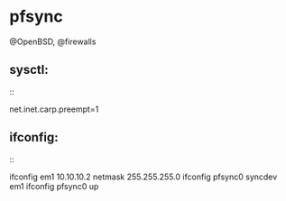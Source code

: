 # pfsync
@OpenBSD, @firewalls

sysctl:
-------

::

 net.inet.carp.preempt=1

ifconfig:
---------

::

 ifconfig em1 10.10.10.2 netmask 255.255.255.0
 ifconfig pfsync0 syncdev em1
 ifconfig pfsync0 up

